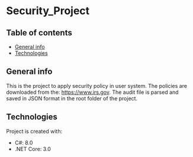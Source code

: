 # Security_Project
## Table of contents
* [General info](#general-info)
* [Technologies](#technologies)

## General info
This is the project to apply security policy in user system. The policies are downloaded from the: https://www.irs.gov.
The audit file is parsed and saved in JSON format in the root folder of the project.
	
## Technologies
Project is created with:
* C#: 8.0
* .NET Core: 3.0